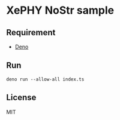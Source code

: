 XePHY NoStr sample
====

## Requirement

- [Deno](https://docs.deno.com/runtime/manual/getting_started/installation)

## Run

`deno run --allow-all index.ts`

## License

MIT
